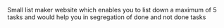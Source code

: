 Small list maker website which enables you to list down a maximum of 5 tasks and would help you in segregation of done and not done tasks

